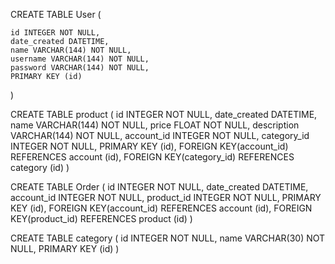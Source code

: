 CREATE TABLE User (

	id INTEGER NOT NULL, 
	date_created DATETIME, 
	name VARCHAR(144) NOT NULL, 
	username VARCHAR(144) NOT NULL, 
	password VARCHAR(144) NOT NULL, 
	PRIMARY KEY (id)
)

CREATE TABLE product (
	id INTEGER NOT NULL, 
	date_created DATETIME, 
	name VARCHAR(144) NOT NULL, 
	price FLOAT NOT NULL, 
	description VARCHAR(144) NOT NULL, 
	account_id INTEGER NOT NULL, 
	category_id INTEGER NOT NULL, 
	PRIMARY KEY (id), 
	FOREIGN KEY(account_id) REFERENCES account (id), 
	FOREIGN KEY(category_id) REFERENCES category (id)
)

CREATE TABLE Order (
	id INTEGER NOT NULL, 
	date_created DATETIME, 
	account_id INTEGER NOT NULL, 
	product_id INTEGER NOT NULL, 
	PRIMARY KEY (id), 
	FOREIGN KEY(account_id) REFERENCES account (id), 
	FOREIGN KEY(product_id) REFERENCES product (id)
)

CREATE TABLE category (
	id INTEGER NOT NULL, 
	name VARCHAR(30) NOT NULL, 
	PRIMARY KEY (id)
)
